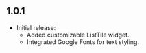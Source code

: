 ## 1.0.1

* Initial release:
  - Added customizable ListTile widget.
  - Integrated Google Fonts for text styling.